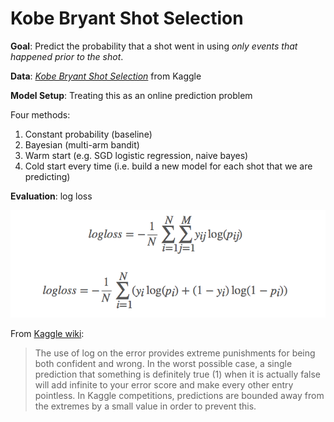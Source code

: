 # Kobe Bryant Shot Selection

**Goal**: Predict the probability that a shot went in using *only events that happened prior to the shot*.

**Data**: *[Kobe Bryant Shot Selection](https://www.kaggle.com/c/kobe-bryant-shot-selection/data)* from Kaggle

**Model Setup**: Treating this as an online prediction problem

Four methods:
1. Constant probability (baseline)
2. Bayesian (multi-arm bandit)
3. Warm start (e.g. SGD logistic regression, naive bayes)
4. Cold start every time (i.e. build a new model for each shot that we are predicting)

**Evaluation**: log loss

[![](images/logloss.png)](https://www.kaggle.com/wiki/LogarithmicLoss)

From [Kaggle wiki](https://www.kaggle.com/wiki/LogarithmicLoss):
> The use of log on the error provides extreme punishments for being both confident and wrong. In the worst possible case, a single prediction that something is definitely true (1) when it is actually false will add infinite to your error score and make every other entry pointless. In Kaggle competitions, predictions are bounded away from the extremes by a small value in order to prevent this.
